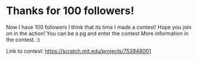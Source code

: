 Thanks for 100 followers!
=
Now I have 100 followers I think that its time I made a contest! Hope you join on in the action! You can be a pg and enter the contest More information in the contest. :) 




Link to contest: https://scratch.mit.edu/projects/753948001
